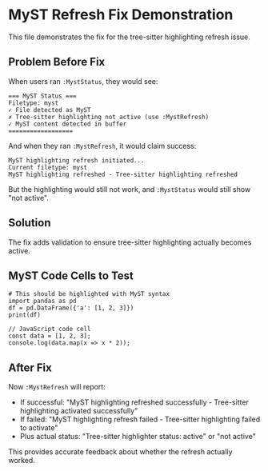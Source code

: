 # MyST Refresh Fix Demonstration

This file demonstrates the fix for the tree-sitter highlighting refresh issue.

## Problem Before Fix
When users ran `:MystStatus`, they would see:
```
=== MyST Status ===
Filetype: myst
✓ File detected as MyST
✗ Tree-sitter highlighting not active (use :MystRefresh)
✓ MyST content detected in buffer
==================
```

And when they ran `:MystRefresh`, it would claim success:
```
MyST highlighting refresh initiated...
Current filetype: myst
MyST highlighting refreshed - Tree-sitter highlighting refreshed
```

But the highlighting would still not work, and `:MystStatus` would still show "not active".

## Solution
The fix adds validation to ensure tree-sitter highlighting actually becomes active.

## MyST Code Cells to Test

```{code-cell} python
# This should be highlighted with MyST syntax
import pandas as pd
df = pd.DataFrame({'a': [1, 2, 3]})
print(df)
```

```{code-cell} javascript
// JavaScript code cell
const data = [1, 2, 3];
console.log(data.map(x => x * 2));
```

## After Fix
Now `:MystRefresh` will report:
- If successful: "MyST highlighting refreshed successfully - Tree-sitter highlighting activated successfully"
- If failed: "MyST highlighting refresh failed - Tree-sitter highlighting failed to activate"
- Plus actual status: "Tree-sitter highlighter status: active" or "not active"

This provides accurate feedback about whether the refresh actually worked.
